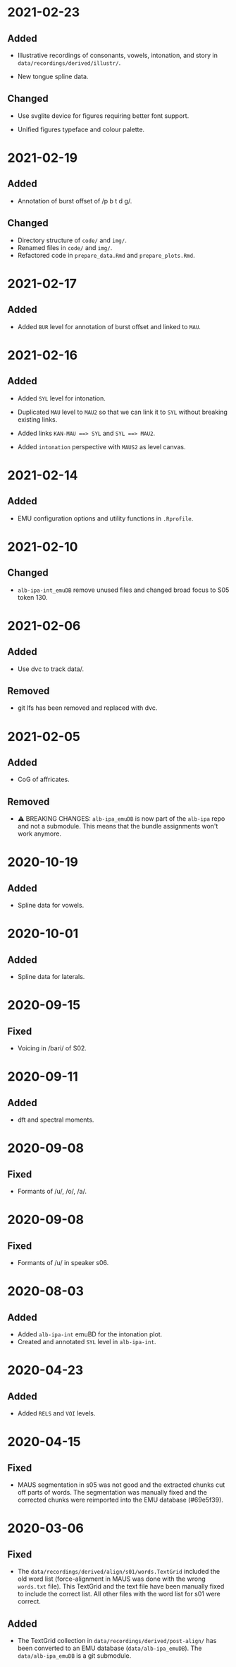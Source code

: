 # 2021-02-23

## Added

- Illustrative recordings of consonants, vowels, intonation, and story in `data/recordings/derived/illustr/`.

- New tongue spline data.

## Changed

- Use svglite device for figures requiring better font support.

- Unified figures typeface and colour palette.



# 2021-02-19

## Added

- Annotation of burst offset of /p b t d g/.

## Changed

- Directory structure of `code/` and `img/`.
- Renamed files in `code/` and `img/`.
- Refactored code in `prepare_data.Rmd` and `prepare_plots.Rmd`.



# 2021-02-17

## Added

- Added `BUR` level for annotation of burst offset and linked to `MAU`.



# 2021-02-16

## Added

- Added `SYL` level for intonation.

- Duplicated `MAU` level to `MAU2` so that we can link it to `SYL` without breaking existing links.

- Added links `KAN-MAU ==> SYL` and `SYL ==> MAU2`.

- Added `intonation` perspective with `MAUS2` as level canvas.



# 2021-02-14

## Added

- EMU configuration options and utility functions in `.Rprofile`.


# 2021-02-10

## Changed

- `alb-ipa-int_emuDB` remove unused files and changed broad focus to S05 token 130.


# 2021-02-06

## Added

- Use dvc to track data/.

## Removed

- git lfs has been removed and replaced with dvc.



# 2021-02-05

## Added

- CoG of affricates.

## Removed

- ⚠️ BREAKING CHANGES: `alb-ipa_emuDB` is now part of the `alb-ipa` repo and not a submodule. This means that the bundle assignments won't work anymore.




# 2020-10-19
## Added
- Spline data for vowels.

# 2020-10-01
## Added
- Spline data for laterals.

# 2020-09-15
## Fixed
- Voicing in /bari/ of S02.

# 2020-09-11
## Added
- dft and spectral moments.

# 2020-09-08
## Fixed
- Formants of /u/, /o/, /a/.

# 2020-09-08
## Fixed
- Formants of /u/ in speaker s06.

# 2020-08-03
## Added
- Added `alb-ipa-int` emuBD for the intonation plot.
- Created and annotated `SYL` level in `alb-ipa-int`.

# 2020-04-23
## Added
- Added `RELS` and `VOI` levels.

# 2020-04-15
## Fixed
- MAUS segmentation in s05 was not good and the extracted chunks cut off parts of words. The segmentation was manually fixed and the corrected chunks were reimported into the EMU database (#69e5f39).

# 2020-03-06
## Fixed
- The `data/recordings/derived/align/s01/words.TextGrid` included the old word list (force-alignment in MAUS was done with the wrong `words.txt` file). This TextGrid and the text file have been manually fixed to include the correct list. All other files with the word list for s01 were correct.

## Added
- The TextGrid collection in `data/recordings/derived/post-align/` has been converted to an EMU database (`data/alb-ipa_emuDB`). The `data/alb-ipa_emuDB` is a git submodule.
